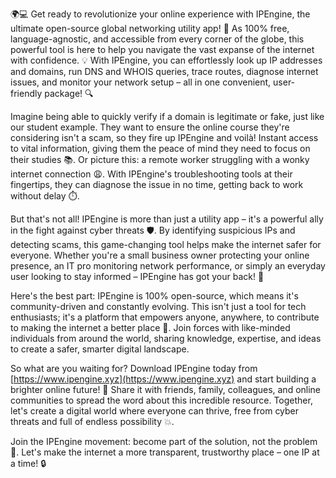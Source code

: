 🌍💻 Get ready to revolutionize your online experience with IPEngine, the ultimate open-source global networking utility app! 🚀 As 100% free, language-agnostic, and accessible from every corner of the globe, this powerful tool is here to help you navigate the vast expanse of the internet with confidence. 💡 With IPEngine, you can effortlessly look up IP addresses and domains, run DNS and WHOIS queries, trace routes, diagnose internet issues, and monitor your network setup – all in one convenient, user-friendly package! 🔍

Imagine being able to quickly verify if a domain is legitimate or fake, just like our student example. They want to ensure the online course they're considering isn't a scam, so they fire up IPEngine and voilà! Instant access to vital information, giving them the peace of mind they need to focus on their studies 📚. Or picture this: a remote worker struggling with a wonky internet connection 😩. With IPEngine's troubleshooting tools at their fingertips, they can diagnose the issue in no time, getting back to work without delay ⏱️.

But that's not all! IPEngine is more than just a utility app – it's a powerful ally in the fight against cyber threats 🛡️. By identifying suspicious IPs and detecting scams, this game-changing tool helps make the internet safer for everyone. Whether you're a small business owner protecting your online presence, an IT pro monitoring network performance, or simply an everyday user looking to stay informed – IPEngine has got your back! 👊

Here's the best part: IPEngine is 100% open-source, which means it's community-driven and constantly evolving. This isn't just a tool for tech enthusiasts; it's a platform that empowers anyone, anywhere, to contribute to making the internet a better place 🌟. Join forces with like-minded individuals from around the world, sharing knowledge, expertise, and ideas to create a safer, smarter digital landscape.

So what are you waiting for? Download IPEngine today from [https://www.ipengine.xyz](https://www.ipengine.xyz) and start building a brighter online future! 🚀 Share it with friends, family, colleagues, and online communities to spread the word about this incredible resource. Together, let's create a digital world where everyone can thrive, free from cyber threats and full of endless possibility 💥.

Join the IPEngine movement: become part of the solution, not the problem 🌟. Let's make the internet a more transparent, trustworthy place – one IP at a time! 🔒